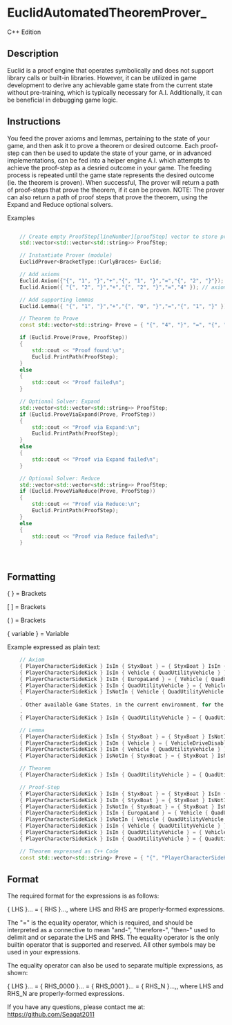# EuclidAutomatedTheoremProver_
C++ Edition

## Description

Euclid is a proof engine that operates symbolically and does not support library calls or built-in libraries. However, it can be utilized in game development to derive any achievable game state from the current state without pre-training, which is typically necessary for A.I. Additionally, it can be beneficial in debugging game logic.

## Instructions

You feed the prover axioms and lemmas, pertaining to the state of your game, and then ask it to prove a theorem or desired outcome. Each proof-step can then be used to update the state of your game, 
or in advanced implementations, can be fed into a helper engine A.I. which attempts to achieve the proof-step as a desried outcome in your game. The feeding process is repeated until the game state represents the desired outcome (ie. the theorem is proven). When successful, The prover will return a path of proof-steps that prove the theorem, if it can be proven. NOTE: The prover can also return a path of proof steps that prove the theorem, using the Expand and Reduce optional solvers.

Examples

```c++

	// Create empty ProofStep[lineNumber][proofStep] vector to store proof
	std::vector<std::vector<std::string>> ProofStep;

 	// Instantiate Prover (module)
	EuclidProver<BracketType::CurlyBraces> Euclid;

	// Add axioms
	Euclid.Axiom({"{", "1", "}","+","{", "1", "}","=","{", "2", "}"}); // axiom_0
	Euclid.Axiom({ "{", "2", "}","+","{", "2", "}","=","4" }); // axiom_1

	// Add supporting lemmas
	Euclid.Lemma({ "{", "1", "}","+","{", "0", "}","=","{", "1", "}" }); // lemma_0

	// Theorem to Prove
	const std::vector<std::string> Prove = { "{", "4", "}", "=", "{", "1", "}","+","{", "1", "}","+","{", "1", "}", "+", "{", "1", "}" };

	if (Euclid.Prove(Prove, ProofStep))
	{
		std::cout << "Proof found:\n";
		Euclid.PrintPath(ProofStep);
	}
	else
	{
		std::cout << "Proof failed\n";
	}

	// Optional Solver: Expand
	std::vector<std::vector<std::string>> ProofStep;
	if (Euclid.ProveViaExpand(Prove, ProofStep))
	{
		std::cout << "Proof via Expand:\n";
		Euclid.PrintPath(ProofStep);
	}
	else
	{
		std::cout << "Proof via Expand failed\n";
	}

	// Optional Solver: Reduce
	std::vector<std::vector<std::string>> ProofStep;
	if (Euclid.ProveViaReduce(Prove, ProofStep))
	{
		std::cout << "Proof via Reduce:\n";
		Euclid.PrintPath(ProofStep);
	}
	else
	{
		std::cout << "Proof via Reduce failed\n";
	}

	
```

## Formatting

{ } = Brackets

[ ] = Brackets

( ) = Brackets

{ variable } = Variable

Example expressed as plain text: 

```c++
	// Axiom
	{ PlayerCharacterSideKick } IsIn { StyxBoat } = { StyxBoat } IsIn { StyxRiver } // Current Game State
	{ PlayerCharacterSideKick } IsIn { Vehicle { QuadUtilityVehicle } } = { Vehicle { QuadUtilityVehicle } } IsIn { EuropaLand } and { Vehicle { QuadUtilityVehicle { VehicleDriveDisabled } } }
	{ PlayerCharacterSideKick } IsIn { EuropaLand } = { Vehicle { QuadUtilityVehicle } } IsIn { EuropaLand }
	{ PlayerCharacterSideKick } IsIn { QuadUtilityVehicle } = { Vehicle { QuadUtilityVehicle { VehicleDriveDisabled } } }
	{ PlayerCharacterSideKick } IsNotIn { Vehicle { QuadUtilityVehicle } } = { Vehicle { QuadUtilityVehicle } } IsIn { EuropaLand }
	.
	. Other available Game States, in the current environment, for the PlayerCharacterSideKick to choose from
	.
	{ PlayerCharacterSideKick } IsIn { QuadUtilityVehicle } = { QuadUtilityVehicle } and { VehicleDriveDisabled } 

	// Lemma
	{ PlayerCharacterSideKick } IsIn { StyxBoat } = { StyxBoat } IsNotIn { StyxRiver } // These are connectives, and axiom helpers
	{ PlayerCharacterSideKick } IsOn { Vehicle } = { VehicleDriveDisabled }
	{ PlayerCharacterSideKick } IsIn { Vehicle { QuadUtilityVehicle } } = { PlayerCharacterSideKick } IsIn { QuadUtilityVehicle }
	{ PlayerCharacterSideKick } IsNotIn { StyxBoat } = { StyxBoat } IsNotIn { StyxRiver }

	// Theorem
	{ PlayerCharacterSideKick } IsIn { QuadUtilityVehicle } = { QuadUtilityVehicle } and { VehicleDriveDisabled } // Goal State

	// Proof-Step
	{ PlayerCharacterSideKick } IsIn { StyxBoat } = { StyxBoat } IsIn { StyxRiver }
	{ PlayerCharacterSideKick } IsIn { StyxBoat } = { StyxBoat } IsNotIn { StyxRiver }
	{ PlayerCharacterSideKick } IsNotIn { StyxBoat } = { StyxBoat } IsNotIn { StyxRiver }
	{ PlayerCharacterSideKick } IsIn { EuropaLand } = { Vehicle { QuadUtilityVehicle } } IsIn { EuropaLand }
	{ PlayerCharacterSideKick } IsNotIn { Vehicle { QuadUtilityVehicle } } = { Vehicle { QuadUtilityVehicle } } IsIn { EuropaLand }
	{ PlayerCharacterSideKick } IsIn { Vehicle { QuadUtilityVehicle } } = { Vehicle { QuadUtilityVehicle } } IsIn { EuropaLand } and { Vehicle { QuadUtilityVehicle { VehicleDriveDisabled } } }
	{ PlayerCharacterSideKick } IsIn { QuadUtilityVehicle } = { Vehicle { QuadUtilityVehicle { VehicleDriveDisabled } } }
	{ PlayerCharacterSideKick } IsIn { QuadUtilityVehicle } = { QuadUtilityVehicle } and { VehicleDriveDisabled } 

	// Theorem expressed as C++ Code
	const std::vector<std::string> Prove = { "{", "PlayerCharacterSideKick", "}", "IsIn", "{", "QuadUtilityVehicle", "}","=","{", "QuadUtilityVehicle", "}","and","{", "VehicleDriveDisabled" }; 
```

## Format

The required format for the expressions is as follows:

{ LHS }... = { RHS }..., where LHS and RHS are properly-formed expressions.

The "=" is the equality operator, which is required, and should be interpreted 
as a connective to mean "and-", "therefore-", "then-" used to delimit and or separate the LHS and RHS. 
The equality operator is the only builtin operator that is supported and reserved. All other symbols may be used in your expressions.

The equality operator can also be used to separate multiple expressions, as shown:

{ LHS }... = { RHS_0000 }... = { RHS_0001 }... = { RHS_N }...,, where LHS and RHS_N are properly-formed expressions.

If you have any questions, please contact me at: https://github.com/Seagat2011

